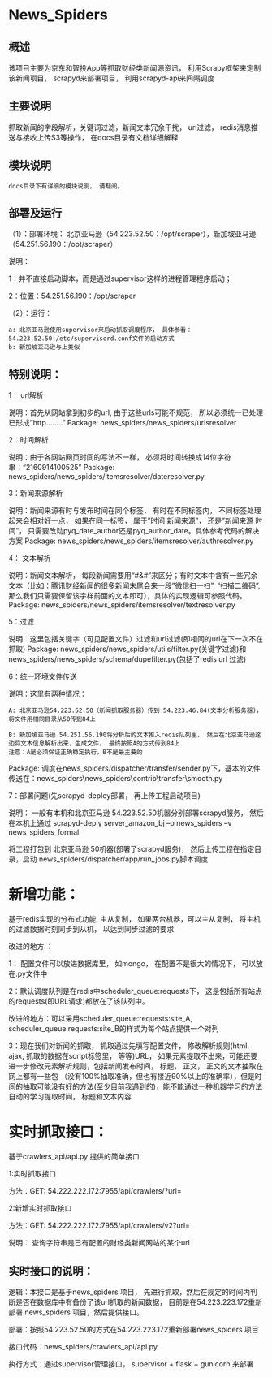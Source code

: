 News_Spiders
============

概述
----
该项目主要为京东和智投App等抓取财经类新闻源资讯， 利用Scrapy框架来定制该新闻项目， scrapyd来部署项目， 利用scrapyd-api来间隔调度

主要说明
--------
抓取新闻的字段解析，关键词过滤，新闻文本冗余干扰， url过滤， redis消息推送与接收上传S3等操作， 在docs目录有文档详细解释

模块说明
--------
	docs目录下有详细的模块说明， 请翻阅。

部署及运行
-------------
（1）：部署环境： 北京亚马逊（54.223.52.50：/opt/scraper），新加坡亚马逊（54.251.56.190：/opt/scraper）

说明：

1：并不直接启动脚本，而是通过supervisor这样的进程管理程序启动；

2：位置：54.251.56.190：/opt/scraper
        

（2）：运行：

    a: 北京亚马逊使用supervisor来启动抓取调度程序， 具体参看：54.223.52.50:/etc/supervisord.conf文件的启动方式
    b: 新加坡亚马逊与上类似
    
特别说明：
-----
1： url解析

说明：首先从网站拿到初步的url, 由于这些urls可能不规范， 所以必须统一已处理已形成”http……..”
Package: news_spiders/news_spiders/urlsresolver

2：时间解析

说明：由于各网站网页时间的写法不一样， 必须将时间转换成14位字符串：“2160914100525”
Package: news_spiders/news_spiders/itemsresolver/dateresolver.py

3：新闻来源解析

说明：新闻来源有时与发布时间在同个标签， 有时在不同标签内， 不同标签处理起来会相对好一点， 如果在同一标签， 属于”时间  新闻来源”， 还是”新闻来源  时间”， 只需要改动pyq_date_author还是pyq_author_date。具体参考代码的解决方案
Package: news_spiders/news_spiders/itemsresolver/authresolver.py

4： 文本解析

说明：新闻文本解析， 每段新闻需要用“#&#”来区分；有时文本中含有一些冗余文本（比如：腾讯财经新闻的很多新闻末尾会来一段”微信扫一扫”, “扫描二维码”, 那么我们只需要保留该字样前面的文本即可），具体的实现逻辑可参照代码。
Package: news_spiders/news_spiders/itemsresolver/textresolver.py

5：过滤

说明：这里包括关键字（可见配置文件）过滤和url过滤(即相同的url在下一次不在抓取)
Package: news_spiders/news_spiders/utils/filter.py(关键字过滤)和 news_spiders/news_spiders/schema/dupefilter.py(包括了redis url 过滤)

6：统一环境文件传送

说明：这里有两种情况：

	A: 北京亚马逊54.223.52.50（新闻抓取服务器）传到 54.223.46.84(文本分析服务器)， 将文件用相同目录从50传到84上

	B: 新加坡亚马逊 54.251.56.190将分析后的文本推入redis队列里， 然后在北京亚马逊这边将文本信息解析出来，生成文件， 最终按照A的方式传到84上
	注意：A是必须保证正确稳定执行，B不是最主要的

Package: 调度在news_spiders/dispatcher/transfer/sender.py下，基本的文件传送在：news_spiders\news_spiders\contrib\transfer\smooth.py

7：部署问题(先scrapyd-deploy部署， 再上传工程启动项目)

说明： 一般有本机和北京亚马逊 54.223.52.50机器分别部署scrapyd服务， 然后在本机上通过
scrapyd-deply server_amazon_bj –p news_spiders –v news_spiders_formal 

将工程打包到 北京亚马逊 50机器(部署了scrapyd服务)， 然后上传工程在指定目录，启动 news_spiders/dispatcher/app/run_jobs.py脚本调度


新增功能：
=========
 基于redis实现的分布式功能, 主从复制， 如果两台机器，可以主从复制， 将主机的过滤数据时刻同步到从机， 以达到同步过滤的要求

改进的地方 ：

1： 配置文件可以放进数据库里， 如mongo， 在配置不是很大的情况下， 可以放在.py文件中

2：默认调度队列是在redis中scheduler_queue:requests下， 这是包括所有站点的requests(即URL请求)都放在了该队列中。

改进的地方：可以采用scheduler_queue:requests:site_A, scheduler_queue:requests:site_B的样式为每个站点提供一个对列
    
3：现在我们对新闻的抓取， 抓取通过先填写配置文件， 修改解析规则(html. ajax, 抓取的数据在script标签里， 等等)URL，
如果元素提取不出来，可能还要进一步修改元素解析规则，包括新闻发布时间， 标题， 正文， 正文的文本抽取在网上都有一些包
（没有100%抽取准确，但也有接近90%以上的准确率），但是时间的抽取可能没有好的方法(至少目前我遇到的)，能不能通过一种机器学习的方法自动的学习提取时间， 标题和文本内容


实时抓取接口：
=======
基于crawlers_api/api.py 提供的简单接口

1:实时抓取接口

方法：GET: 54.222.222.172:7955/api/crawlers/?url=<url>

2:新增实时抓取接口

方法：GET: 54.222.222.172:7955/api/crawlers/v2?url=<url>

说明： 查询字符串是已有配置的财经类新闻网站的某个url

实时接口的说明：
-------------
逻辑：本接口是基于news_spiders 项目， 先进行抓取，然后在规定的时间内判断是否在数据库中有备份了该url抓取的新闻数据，
目前是在54.223.223.172重新部署 news_spiders 项目，然后提供接口。

部署：按照54.223.52.50的方式在54.223.223.172重新部署news_spiders 项目

接口代码：news_spiders/crawlers_api/api.py

执行方式：通过supervisor管理接口， supervisor + flask + gunicorn 来部署
    
